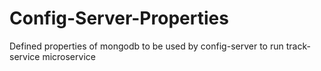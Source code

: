 # Config-Server-Properties

Defined properties of mongodb to be used by config-server to run track-service microservice
